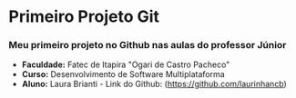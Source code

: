 # Primeiro Projeto Git

### Meu primeiro projeto no Github nas aulas do professor Júnior

- **Faculdade:** Fatec de Itapira "Ogari de Castro Pacheco"
- **Curso:** Desenvolvimento de Software Multiplataforma
- **Aluno:** Laura Brianti - Link do Github: (https://github.com/laurinhancb)